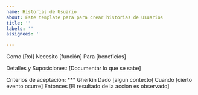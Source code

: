 ```yaml
---
name: Historias de Usuario
about: Este template para para crear historias de Usuarios
title: ''
labels: ''
assignees: ''

---
```


Como [Rol]
Necesito [función]
Para [beneficios]

Detalles y Suposiciones:
[Documentar lo que se sabe]

Criterios de aceptación:
*** Gherkin
Dado [algun contexto]
Cuando [cierto evento ocurre]
Entonces [El resultado de la accion es observado]
